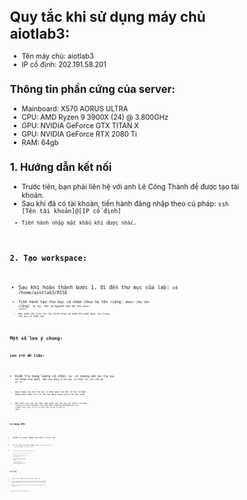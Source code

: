 # Quy tắc khi sử dụng máy chủ aiotlab3:
 - Tên máy chủ: aiotlab3
 - IP cố định: 202.191.58.201

## Thông tin phần cứng của server:
- Mainboard: X570 AORUS ULTRA 
- CPU: AMD Ryzen 9 3900X (24) @ 3.800GHz
- GPU: NVIDIA GeForce GTX TITAN X
- GPU: NVIDIA GeForce RTX 2080 Ti
- RAM: 64gb

## 1. Hướng dẫn kết nối
- Trước tiên, bạn phải liên hệ với anh Lê Công Thành để được tạo tài khoản. 
- Sau khi đã có tài khoản, tiến hành đăng nhập theo cú pháp: <code>ssh [Tên tài khoản]@[IP cố định]<code>
- Tiến hành nhập mật khẩu khi được nhắc.

## 2. Tạo workspace:
- Sau khi hoàn thành bước 1, đi đến thư mục của lab: <code>cd /home/aiotlab3/RISE<code>.
- Tiến hành tạo thư mục cá nhân theo họ tên riêng: <code>mkdir [Họ tên riêng]<code>. Ví dụ: Tên là Nguyễn Văn An thì <code>mkdir [annv]<code>.
- Nếu muốn cấu hình các tùy chỉnh theo cá nhân thì phải được lưu trong thư mục cá nhân này.

## Một số lưu ý chung:
### Lưu trữ dữ liệu:
- Kiểm tra dung lượng cá nhân: <code>du -sh [Đường dẫn tới thư mục cá nhân của bạn]<code>. Nếu bạn đang ở thư mục cá nhân thì chỉ cần gõ <code>du -sh .<code>

- Dung lượng của mỗi thư mục cá nhân được cài đặt tối đa là 50gb. Không được phép lưu trữ lớn hơn dung lượng này ở thư mục home.
 
- Nếu muốn lưu trữ lớn hơn, bạn phải tạo thư mục cá nhân ở ổ cứng <code>/media/aiotlab3/27934be5-a11a-44ba-8b28-750d135bc3b3/RISE/[Họ tên riêng]<code>. Dung lượng tối đa cho phép ở dây cho mỗi cá nhân là 100gb.

### Sử dụng GPU:
- Kiểm tra hoạt động của GPU: <code>nvidia -smi<code>
- Có hai GPU: Con GTX TITAN X tên là <code>cuda:1<code> với ID là 1, con RTX 2080 Ti là <code>cuda:0<code> với ID là 0.
- Nếu không tùy chỉnh, sẽ chỉ luôn chạy <code>cuda:0<code>

- Chọn GPU để chạy: <code>export CUDA_VISIBLE_DEVICES="[ID của GPU]"<code>
- Nếu muốn chạy cả hai con đồng thời (Không khuyến khích): <code>export CUDA_VISIBLE_DEVICES="0,1"<code>

- Việc huấn luyện, tinh chỉnh và suy diễn:
  Định nghĩa:
   Mô hình nhỏ: Là các mô hình có dưới 1 tỷ tham số (VD: BERT, BART, roBERTa,...)
   Mô hình lớn: Là các mô hình có trên 1 tỷ tham số (VD: Llama-2, Mistral, TransformerXL,...)
   - Được phép sử dụng GPU cho mục đích huấn luyện, tinh chỉnh các mô hình nhỏ và suy diễn các mô hình lớn.
   - Không được phép sử dụng GPU cho việc huấn luyện và tinh chỉnh các mô hình lớn.
  Chi tiết về số lượng tham số của mô hình có thể xem ở HuggingFace hoặc chạy mã nguồn để kiểm tra.

### Hệ thống
- Thông tin về RAM theo thời gian thực: <code>top<code>.
- Khi sử dụng chú ý lượng RAM, vì dung lượng của nó rất hạn chế (64gb) so với số người dùng, rất dễ xảy ra vấn đề tràn RAM nếu không kiểm soát. 
- Không truy cập vào các tập tin và trình điều khiển hệ thống để tinh chỉnh tùy ý.

Rất mong anh em sử dụng đúng quy định!
